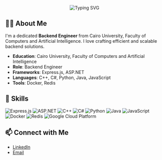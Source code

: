 <p align="center">
  <img src="https://readme-typing-svg.demolab.com?font=Fira+Code&weight=500&size=24&duration=4000&pause=800&color=56BBF7&width=435&lines=Hi%2C+I+am+a+Backend+Engineer;Welcome+to+my+GitHub!" alt="Typing SVG" />
</p>

## 👨‍💻 About Me

I'm a dedicated **Backend Engineer** from Cairo University, Faculty of Computers and Artificial Intelligence. I love crafting efficient and scalable backend solutions.

- **Education**: Cairo University, Faculty of Computers and Artificial Intelligence
- **Role**: Backend Engineer
- **Frameworks**: Express.js, ASP.NET
- **Languages**: C++, C#, Python, Java, JavaScript
- **Tools**: Docker, Redis

## 🚀 Skills

![Express.js](https://img.shields.io/badge/Express.js-000000?style=for-the-badge&logo=express&logoColor=white)
![ASP.NET](https://img.shields.io/badge/ASP.NET-512BD4?style=for-the-badge&logo=dotnet&logoColor=white)
![C++](https://img.shields.io/badge/C++-00599C?style=for-the-badge&logo=cplusplus&logoColor=white)
![C#](https://img.shields.io/badge/C%23-239120?style=for-the-badge&logo=csharp&logoColor=white)
![Python](https://img.shields.io/badge/Python-3776AB?style=for-the-badge&logo=python&logoColor=white)
![Java](https://img.shields.io/badge/Java-007396?style=for-the-badge&logo=java&logoColor=white)
![JavaScript](https://img.shields.io/badge/JavaScript-F7DF1E?style=for-the-badge&logo=javascript&logoColor=black)
![Docker](https://img.shields.io/badge/Docker-2496ED?style=for-the-badge&logo=docker&logoColor=white)
![Redis](https://img.shields.io/badge/Redis-DC382D?style=for-the-badge&logo=redis&logoColor=white)
![Google Cloud Platform](https://img.shields.io/badge/Google_Cloud-4285F4?style=for-the-badge&logo=google-cloud&logoColor=white)


## 📫 Connect with Me

- [LinkedIn](https://www.linkedin.com/in/yousef-tarek-ali/)
- [Email](mailto:yousseftarekbusiness@gmail.com)
